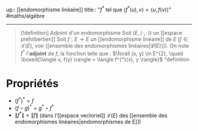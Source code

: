 up:: [[endomorphisme linéaire]]
title:: "$f^{*}$ tel que $\langle f^{*}(u), v \rangle = \langle u, f(v) \rangle$"
#maths/algèbre 

---

> [!definition] Adjoint d'un endomorphisme
> Soit $(E, \langle \cdot,\cdot \rangle)$ un [[espace préhilbertien]]
> Soit $f : E \to E$ un [[endomorphisme linéaire]] de $E$ ($f \in \mathcal{L}(E)$, voir [[ensemble des endomorphismes linéaires|𝓛(E)]]).
> On note $f^{*}$ l'**adjoint** de $f$, la fonction telle que :
> $\forall (x, y) \in E^{2}, \quad \boxed{\langle x, f(y) \rangle = \langle f^{*}(x), y \rangle}$
^definition

# Propriétés

 - $(f^{*})^{*} = f$
 - $(f \circ g)^{*} = g^{*} \circ f^{*}$
 - $\|f^{*}\| = \|f\|$ (dans l'[[espace vectoriel]] $\mathcal{L}(E)$ des [[ensemble des endomorphismes linéaires|endomorphismes de E]])
